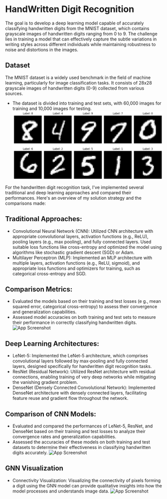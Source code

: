 # HandWritten Digit Recognition
The goal is to develop a deep learning model capable of accurately classifying handwritten
digits from the MNIST dataset, which contains grayscale images of handwritten digits ranging from 0
to 9. The challenge lies in training a model that can effectively capture the subtle variations in writing
styles across different individuals while maintaining robustness to noise and distortions in the images.

## Dataset
The MNIST dataset is a widely used benchmark in the field of machine learning, particularly for
image classification tasks. It consists of 28x28 grayscale images of handwritten digits (0-9) collected
from various sources. 
* The dataset is divided into training and test sets, with 60,000 images for training and 10,000 images for testing.
![App Screenshot](https://github.com/rutujajanbandhu/Handwritten-Digit-Recognition/blob/main/Screenshots/Data.jpg)

For the handwritten digit recognition task, I've implemented several traditional
and deep learning approaches and compared their performances. Here's an
overview of my solution strategy and the comparisons made:
## Traditional Approaches:

* Convolutional Neural Network (CNN): Utilized CNN architecture with appropriate convolutional layers, activation functions (e.g., ReLU), pooling layers (e.g., max pooling), and fully connected layers. Used suitable loss functions like cross-entropy and optimized the model using algorithms like stochastic gradient descent (SGD) or Adam.
* Multilayer Perceptron (MLP): Implemented an MLP architecture with multiple layers, activation functions (e.g., ReLU, sigmoid), and appropriate loss functions and optimizers for training, such as categorical cross-entropy and SGD.

## Comparison Metrics:

* Evaluated the models based on their training and test losses (e g., mean squared error, categorical cross-entropy) to assess their convergence and generalization capabilities.
* Assessed model accuracies on both training and test sets to measure their performance in correctly classifying handwritten digits.
![App Screenshot](kjj)

## Deep Learning Architectures:

* LeNet-5: Implemented the LeNet-5 architecture, which comprises convolutional layers followed by max-pooling and fully connected layers, designed specifically for handwritten digit recognition tasks.
* ResNet (Residual Network): Utilized ResNet architecture with residual connections, enabling training of very deep networks while mitigating the vanishing gradient problem.
* DenseNet (Densely Connected Convolutional Network): Implemented DenseNet architecture with densely connected layers, facilitating feature reuse and gradient flow throughout the network.

## Comparison of CNN Models:

* Evaluated and compared the performances of LeNet-5, ResNet, and DenseNet based on their training and test losses to analyze their convergence rates and generalization capabilities.
* Assessed the accuracies of these models on both training and test datasets to determine their effectiveness in classifying handwritten digits accurately.
![App Screenshot](kjj)

## GNN Visualization
* Connectivity Visualization: Visualizing the connectivity of pixels forming a digit
using the GNN model can provide qualitative insights into how the model processes
and understands image data.
![App Screenshot](kjj)
